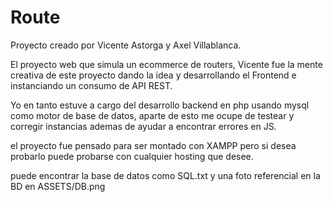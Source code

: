 # Route

Proyecto creado por Vicente Astorga y Axel Villablanca.

El proyecto web que simula un ecommerce de routers, Vicente fue la mente creativa de este proyecto dando la idea y desarrollando el Frontend e instanciando un
consumo de API REST.

Yo en tanto estuve a cargo del desarrollo backend en php usando mysql como motor de base de datos, aparte de esto me ocupe de testear y corregir instancias
ademas de ayudar a encontrar errores en JS. 

el proyecto fue pensado para ser montado con XAMPP pero si desea probarlo puede probarse con cualquier hosting que desee.

puede encontrar la base de datos como SQL.txt y una foto referencial en la BD en ASSETS/DB.png
